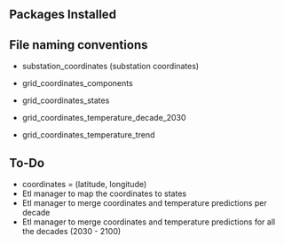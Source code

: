 ## Packages Installed


## File naming conventions
- substation_coordinates (substation coordinates)
- grid_coordinates_components 

- grid_coordinates_states
- grid_coordinates_temperature_decade_2030
- grid_coordinates_temperature_trend


## To-Do
- coordinates = (latitude, longitude)
- Etl manager to map the coordinates to states
- Etl manager to merge coordinates and temperature predictions per decade
- Etl manager to merge coordinates and temperature predictions for all the decades (2030 - 2100)
